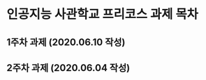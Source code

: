 인공지능 사관학교 프리코스 과제 목차 
==============================
1주차 과제 (2020.06.10 작성)
------------------------------
2주차 과제 (2020.06.04 작성)
------------------------------
